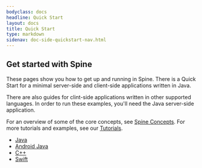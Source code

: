 ```yaml
---
bodyclass: docs
headline: Quick Start
layout: docs
title: Quick Start
type: markdown
sidenav: doc-side-quickstart-nav.html
---
```

<h2 class="top">Get started with Spine</h2>

<div id="toc" class="toc hide-block"></div>

These pages show you how to get up and running in Spine.
There is a Quick Start for a minimal server-side and client-side applications written in Java.

There are also guides for clint-side applications written in other supported languages.
In order to run these examples, you'll need the Java server-side application.

For an overview of some of the core concepts, see [Spine Concepts]({{site.baseurl}}/docs/guides/concepts.html).
For more tutorials and examples, see our [Tutorials]({{site.baseurl}}/docs/tutorials).

 - [Java](java.html)
 - [Android Java](android-java.html)
 - [C++](cpp.html)
 - [Swift](swift.html)

